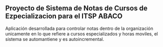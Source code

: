 ## Proyecto de Sistema de Notas de Cursos de Ezpecializacion para el ITSP ABACO
Aplicación desarrollada para controlar notas dentro de la organización unicamente en lo que refiere a cursos especializados y horas moviles, el sistema se automantiene y es autoincremental.